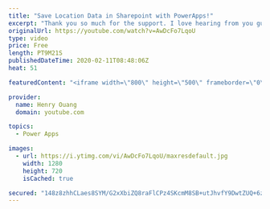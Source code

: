 ```yaml
---
title: "Save Location Data in Sharepoint with PowerApps!"
excerpt: "Thank you so much for the support. I love hearing from you guys and will do my best to get back!  In this video, I teach you how to save location data gathered from your powerapps device and save it to a Sharepoint list to be accessed whenever you please. This can be particularly useful for logging and"
originalUrl: https://youtube.com/watch?v=AwDcFo7LqoU
type: video
price: Free
length: PT9M21S
publishedDateTime: 2020-02-11T08:48:06Z
heat: 51

featuredContent: "<iframe width=\"800\" height=\"500\" frameborder=\"0\" src=\"https://www.youtube.com/embed/AwDcFo7LqoU\" allow=\"accelerometer; autoplay; encrypted-media; gyroscope; picture-in-picture\" allowfullscreen></iframe>"

provider:
  name: Henry Ouang
  domain: youtube.com

topics:
  - Power Apps

images:
  - url: https://i.ytimg.com/vi/AwDcFo7LqoU/maxresdefault.jpg
    width: 1280
    height: 720
    isCached: true

secured: "148z8zhhCLaes8SYM/G2xXbiZQ8raFlCPz4SKcmM8SB+utJhvfY9DwtZUQ+6zi90Zl19dzV6MjQ0AjUJFRxz8zzq7NqNJKTLK5F1BZ2I0yMJwujC0srfl+mjncEDVRafhss9AS4XclQE4ZEv3+Mpdex7BomddCZuPdSZyLxcuQjOodKLOoVzyjGqkFbo0zAuYGoDpAmlphbloPnehI+7EjZPT+LbUuRgVvFTGrjfp3lbReO8yvnL5OW/k532lq7AIa1ge//gcGQGPcXDpAX+0qAAJf6EhYfphlyYQpL7KZd2DK8rE+Ay72NwMj5wvp72nwHMsdyRPo9d8w4UMBu+LTfqwjPO+PAHQ7kG9rIolPGllmF9eyH1x9LcUJ0XMCzhwuM/nYcOwzKlqOxAZIeXFb7u7JwjLCDw+8nlDxppF9I=;E/iYbbewyI+54xrhHDXVEA=="
---
```


